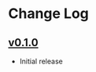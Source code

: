 # Change Log

## [v0.1.0]

- Initial release

[v0.1.0]: https://github.com/nyrLang/nyrLang-syntax-vscode/tags/v0.1.0
